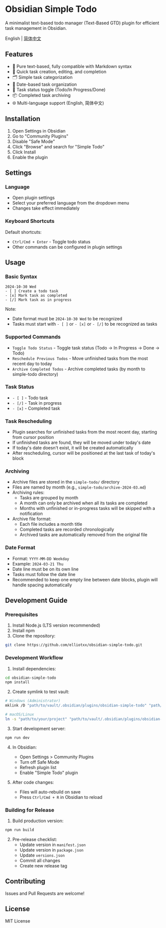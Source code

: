 # Obsidian Simple Todo

A minimalist text-based todo manager (Text-Based GTD) plugin for efficient task management in Obsidian.

English | [简体中文](./README.zh-CN.md)

## Features

- 📝 Pure text-based, fully compatible with Markdown syntax
- 🎯 Quick task creation, editing, and completion
- 🗂 Simple task categorization
- 📅 Date-based task organization
- 🔄 Task status toggle (Todo/In Progress/Done)
- 📦 Completed task archiving
- 🌐 Multi-language support (English, 简体中文)

## Installation

1. Open Settings in Obsidian
2. Go to "Community Plugins"
3. Disable "Safe Mode"
4. Click "Browse" and search for "Simple Todo"
5. Click Install
6. Enable the plugin

## Settings

### Language
- Open plugin settings
- Select your preferred language from the dropdown menu
- Changes take effect immediately

### Keyboard Shortcuts
Default shortcuts:
- `Ctrl/Cmd + Enter` - Toggle todo status
- Other commands can be configured in plugin settings

## Usage

### Basic Syntax

```
2024-10-30 Wed  
- [ ] Create a todo task  
- [x] Mark task as completed  
- [/] Mark task as in progress  
```

Note:
- Date format must be `2024-10-30 Wed` to be recognized
- Tasks must start with `- [ ]` or `- [x]` or `- [/]` to be recognized as tasks

### Supported Commands
- `Toggle Todo Status` - Toggle task status (Todo -> In Progress -> Done -> Todo)
- `Reschedule Previous Todos` - Move unfinished tasks from the most recent day to today
- `Archive Completed Todos` - Archive completed tasks (by month to simple-todo directory)

### Task Status
- `- [ ]` - Todo task
- `- [/]` - Task in progress
- `- [x]` - Completed task

### Task Rescheduling
- Plugin searches for unfinished tasks from the most recent day, starting from cursor position
- If unfinished tasks are found, they will be moved under today's date
- If today's date doesn't exist, it will be created automatically
- After rescheduling, cursor will be positioned at the last task of today's block

### Archiving
- Archive files are stored in the `simple-todo/` directory
- Files are named by month (e.g., `simple-todo/archive-2024-03.md`)
- Archiving rules:
  - Tasks are grouped by month
  - A month can only be archived when all its tasks are completed
  - Months with unfinished or in-progress tasks will be skipped with a notification
- Archive file format:
  - Each file includes a month title
  - Completed tasks are recorded chronologically
  - Archived tasks are automatically removed from the original file

### Date Format
- Format: `YYYY-MM-DD Weekday`
- Example: `2024-03-21 Thu`
- Date line must be on its own line
- Tasks must follow the date line
- Recommended to keep one empty line between date blocks, plugin will handle spacing automatically

## Development Guide

### Prerequisites

1. Install Node.js (LTS version recommended)
2. Install npm
3. Clone the repository:
```bash
git clone https://github.com/elliotxx/obsidian-simple-todo.git
```

### Development Workflow

1. Install dependencies:
```bash
cd obsidian-simple-todo
npm install
```

2. Create symlink to test vault:
```bash
# Windows (Administrator)
mklink /D "path/to/vault/.obsidian/plugins/obsidian-simple-todo" "path/to/your/project"

# macOS/Linux
ln -s "path/to/your/project" "path/to/vault/.obsidian/plugins/obsidian-simple-todo"
```

3. Start development server:
```bash
npm run dev
```

4. In Obsidian:
   - Open Settings > Community Plugins
   - Turn off Safe Mode
   - Refresh plugin list
   - Enable "Simple Todo" plugin

5. After code changes:
   - Files will auto-rebuild on save
   - Press `Ctrl/Cmd + R` in Obsidian to reload

### Building for Release

1. Build production version:
```bash
npm run build
```

2. Pre-release checklist:
   - Update version in `manifest.json`
   - Update version in `package.json`
   - Update `versions.json`
   - Commit all changes
   - Create new release tag

## Contributing

Issues and Pull Requests are welcome!

## License

MIT License
